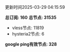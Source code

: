 更新时间2025-03-29 04:15:59

**总订阅: 160**
**总节点: 31535**
- vless节点: 11819
- hysteria2节点: 6

**google ping有效节点: 328**

